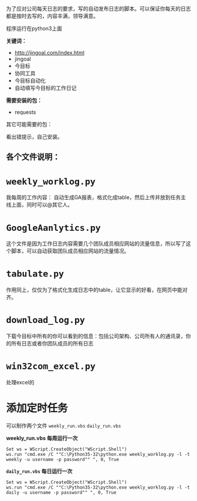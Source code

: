 

为了应对公司每天日志的要求，写的自动发布日志的脚本。可以保证你每天的日志都是按时去写的，内容丰满，领导满意。

程序运行在python3上面


**关键词：**

- http://jingoal.com/index.html
- jingoal
- 今目标
- 协同工具
- 今目标自动化
- 自动填写今目标的工作日记



**需要安装的包：**

- requests

其它可能需要的包：

看出错提示，自己安装。


各个文件说明：
----------------

`weekly_worklog.py`
================

我每周的工作内容： 自动生成GA报表，格式化成table，然后上传并放到任务主线上面，同时可以@其它人。

`GoogleAanlytics.py` 
========

这个文件是因为工作日志内容需要几个团队成员相应网站的流量信息，所以写了这个脚本，可以自动获取团队成员相应网站的流量情况。

`tabulate.py` 
==========

作用同上，仅仅为了格式化生成日志中的table，让它显示的好看，在网页中能对齐。

`download_log.py`
================

下载今目标中所有的你可以看到的信息：包括公司架构、公司所有人的通讯录，你的所有日志或者你团队成员的所有日志

`win32com_excel.py`
=================

处理excel的


添加定时任务
============


可以制作两个文件  `weekly_run.vbs` `daily_run.vbs`


**weekly_run.vbs 每周运行一次**

```
Set ws = WScript.CreateObject("WScript.Shell")
ws.run "cmd.exe /C ""C:\Python35-32\python.exe weekly_worklog.py -l -t weekly -u username -p password"" ", 0, True
```

**`daily_run.vbs` 每日运行一次**

```
Set ws = WScript.CreateObject("WScript.Shell")
ws.run "cmd.exe /C ""C:\Python35-32\python.exe weekly_worklog.py -l -t daily -u username -p password"" ", 0, True
```
